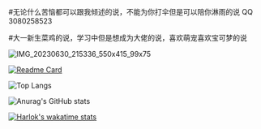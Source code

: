 #无论什么苦恼都可以跟我倾述的说，不能为你打伞但是可以陪你淋雨的说  QQ 3080258523

#大一新生菜鸡的说，学习中但是想成为大佬的说，喜欢萌宠喜欢宝可梦的说



![IMG_20230630_215336_550x415_99x75](https://github.com/KayCHENvip/KayCHENvip/assets/128878325/9387d74f-1261-4017-875f-06536307b90a)





[![Readme Card](https://github-readme-stats.vercel.app/api/pin/?username=KayCHENvip&repo=vulnerability-poc)](https://github.com/KayCHENvip/vulnerability-poc)&nbsp;&nbsp;&nbsp;

![Top Langs](https://github-readme-stats.vercel.app/api/top-langs/?username=KayCHENvip&layout=compact)

![Anurag's GitHub stats](https://github-readme-stats.vercel.app/api?username=KayCHENvip&show_icons=true&theme=synthwave)

[![Harlok's wakatime stats](https://github-readme-stats.vercel.app/api/wakatime?username=KayCHENvip\&layout=compact)](https://wakatime.com/@KayCHENvip)&nbsp;&nbsp;&nbsp;&nbsp;&nbsp;&nbsp;






